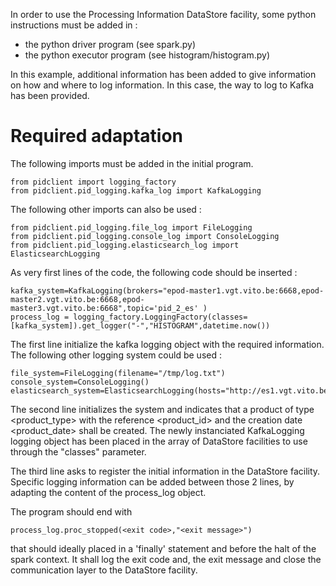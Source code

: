 In order to use the Processing Information DataStore facility, some python instructions must be added in :
- the python driver program (see spark.py)
- the python executor program (see histogram/histogram.py)

In this example, additional information has been added to give information on how and where to log information.  In this case, the way to log to Kafka has been provided.

# Required adaptation

The following imports must be added in the initial program.

	from pidclient import logging_factory
	from pidclient.pid_logging.kafka_log import KafkaLogging

The following other imports can also be used :

	from pidclient.pid_logging.file_log import FileLogging
	from pidclient.pid_logging.console_log import ConsoleLogging
	from pidclient.pid_logging.elasticsearch_log import ElasticsearchLogging

As very first lines of the code, the following code should be inserted :

	kafka_system=KafkaLogging(brokers="epod-master1.vgt.vito.be:6668,epod-master2.vgt.vito.be:6668,epod-master3.vgt.vito.be:6668",topic='pid_2_es' )
    process_log = logging_factory.LoggingFactory(classes=[kafka_system]).get_logger("-","HISTOGRAM",datetime.now())

The first line initialize the kafka logging object with the required information. The following other logging system could be used :

	file_system=FileLogging(filename="/tmp/log.txt")
	console_system=ConsoleLogging()
	elasticsearch_system=ElasticsearchLogging(hosts="http://es1.vgt.vito.be:9200",index="index",type="product")

The second line initializes the system and indicates that a product of type 
<product_type> with the reference <product_id> and the creation date <product_date> shall be created.  The newly instanciated KafkaLogging logging object has been placed in the array of DataStore facilities to use through the "classes" parameter.

The third line asks to register the initial information in the DataStore facility.
Specific logging information can be added between those 2 lines, by adapting the content of the process_log object.

The program should end with 

	process_log.proc_stopped(<exit code>,"<exit message>")
	
that should ideally placed in a 'finally' statement and before the halt of the spark context.  It shall log the exit code and, the exit message and close the communication layer to the DataStore facility.



